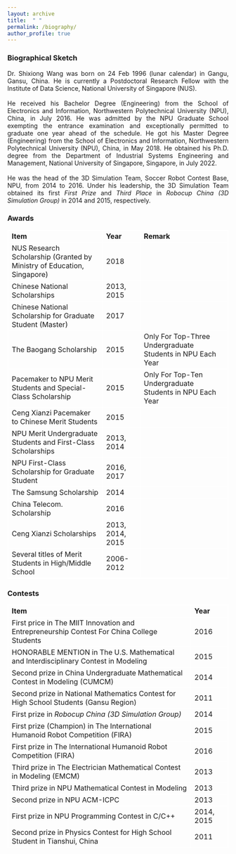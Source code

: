 ```yaml
---
layout: archive
title:  " " 
permalink: /biography/
author_profile: true
---
```


<html>
<body>
  
<style>
table, th, td {
  border: 1px solid white;
  border-collapse: collapse;
}
</style>

<h3>Biographical Sketch</h3>
  <p align="justify">
  Dr. Shixiong Wang was born on 24 Feb 1996 (lunar calendar) in Gangu, Gansu, China. He is currently a Postdoctoral Research Fellow with the Institute of Data Science, National University of Singapore (NUS).
<br><br>
  He received his Bachelor Degree (Engineering) from the School of Electronics and Information, Northwestern Polytechnical University (NPU), China, in July 2016. He was admitted by the NPU Graduate School exempting the entrance examination and exceptionally permitted to graduate one year ahead of the schedule. He got his Master Degree (Engineering) from the School of Electronics and Information, Northwestern Polytechnical University (NPU), China, in May 2018. He obtained his Ph.D. degree from the Department of Industrial Systems Engineering and Management, National University of Singapore, Singapore, in July 2022.
<br><br>
  He was the head of the 3D Simulation Team, Soccer Robot Contest Base, NPU, from 2014 to 2016. Under his leadership, the 3D Simulation Team obtained its first <i>First Prize</i> and <i>Third Place</i> in <i>Robocup China (3D Simulation Group)</i> in 2014 and 2015, respectively.
</p>
  
<h3>Awards</h3>
    <table>
        <tr>
          <td><b>Item</b></td>
          <td><b>Year</b></td>
          <td><b>Remark</b></td>
        </tr>
        <tr>
          <td>NUS Research Scholarship (Granted by Ministry of Education, Singapore)</td>
          <td>2018</td>
          <td></td>
        </tr>
        <tr>
          <td>Chinese National Scholarships</td>
          <td>2013, 2015</td>
          <td></td>
        </tr>
        <tr>
          <td>Chinese National Scholarship for Graduate Student (Master)</td>
          <td>2017</td>
          <td></td>
        </tr>
        <tr>
          <td>The Baogang Scholarship</td>
          <td>2015</td>
          <td>Only For Top-Three Undergraduate Students in NPU Each Year</td>
        </tr>
        <tr>
          <td>Pacemaker to NPU Merit Students and Special-Class Scholarship</td>
          <td>2015</td>
          <td>Only For Top-Ten Undergraduate Students in NPU Each Year</td>
        </tr>
        <tr>
          <td>Ceng Xianzi Pacemaker to Chinese Merit Students</td>
          <td>2015</td>
          <td></td>
        </tr>
        <tr>
          <td>NPU Merit Undergraduate Students and First-Class Scholarships</td>
          <td>2013, 2014</td>
          <td></td>
        </tr>
        <tr>
          <td>NPU First-Class Scholarship for Graduate Student</td>
          <td>2016, 2017</td>
          <td></td>
        </tr>
        <tr>
          <td>The Samsung Scholarship</td>
          <td>2014</td>
          <td></td>
        </tr>
        <tr>
          <td>China Telecom. Scholarship</td>
          <td>2016</td>
          <td></td>
        </tr>
        <tr>
          <td>Ceng Xianzi Scholarships</td>
          <td>2013, 2014, 2015</td>
          <td></td>
        </tr>
        <tr>
          <td>Several titles of Merit Students in High/Middle School</td>
          <td>2006-2012</td>
          <td></td>
        </tr>
    </table>

<h3>Contests</h3>
    <table>
        <tr>
            <td><b>Item</b></td>
            <td><b>Year</b></td>
        </tr>
        <tr>
            <td>First price in The MIIT Innovation and Entrepreneurship Contest For China College Students</td>
            <td>2016</td>
        </tr>
        <tr>
            <td>HONORABLE MENTION in The U.S. Mathematical and Interdisciplinary Contest in Modeling</td>
            <td>2015</td>
        </tr>
        <tr>
            <td>Second prize in China Undergraduate Mathematical Contest in Modeling (CUMCM)</td>
            <td>2014</td>
        </tr>
        <tr>
            <td>Second prize in National Mathematics Contest for High School Students (Gansu Region)</td>
            <td>2011</td>
        </tr>
        <tr>
            <td>First prize in <i>Robocup China (3D Simulation Group)</i></td>
            <td>2014</td>
        </tr>
        <tr>
            <td>First prize (Champion) in The International Humanoid Robot Competition (FIRA)</td>
            <td>2015</td>
        </tr>
        <tr>
            <td>First prize in The International Humanoid Robot Competition (FIRA)</td>
            <td>2016</td>
        </tr>
        <tr>
            <td>Third prize in The Electrician Mathematical Contest in Modeling (EMCM)</td>
            <td>2013</td>
        </tr>
        <tr>
            <td>Third prize in NPU Mathematical Contest in Modeling</td>
            <td>2013</td>
        </tr>
        <tr>
            <td>Second prize in NPU ACM-ICPC</td>
            <td>2013</td>
        </tr>
        <tr>
            <td>First prize in NPU Programming Contest in C/C++</td>
            <td>2014, 2015</td>
        </tr>
        <tr>
            <td>Second prize in Physics Contest for High School Student in Tianshui, China</td>
            <td>2011</td>
        </tr>
    </table>
</body>
</html>

